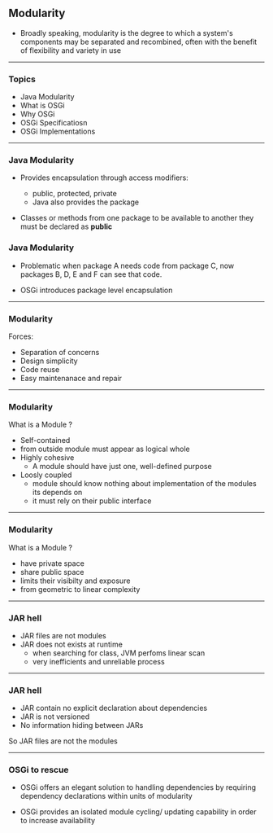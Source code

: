## Modularity

 
* Broadly speaking, modularity is the degree to which a system's components may be separated and recombined, often with the benefit of flexibility and variety in use

---

### Topics

* Java Modularity
* What is OSGi
* Why OSGi
* OSGi Specificatiosn
* OSGi Implementations

---

### Java Modularity

* Provides encapsulation through access modifiers:
  * public, protected, private
  * Java also provides the package

* Classes or methods from one package to be available to another they
must be declared as <b>public</b>

### Java Modularity

*  Problematic when package A needs code from
package C, now packages B, D, E and F can see
that code.

* OSGi introduces package level encapsulation

---

### Modularity

Forces:

* Separation of concerns
* Design simplicity
* Code reuse
* Easy maintenanace and repair

---

### Modularity

What is a Module ?

* Self-contained
 * from outside module must appear as logical whole
* Highly cohesive
  *  A module should have just one, well-defined purpose 
* Loosly coupled
  * module should know nothing about implementation of the modules its depends on
  * it must rely on their public interface

---

### Modularity

What is a Module ?

* have private space 
* share public space
* limits their visibilty and exposure
* from geometric to linear complexity

---

### JAR hell

* JAR files are not modules
* JAR does not exists at runtime
  * when searching for class, JVM perfoms linear scan 
  * very inefficients and unreliable process
  
---

### JAR hell
  
* JAR contain no explicit declaration about dependencies
* JAR is not versioned
* No information hiding between JARs 

So JAR files are not the modules

---

### OSGi to rescue

* OSGi offers an elegant solution to handling
dependencies by requiring dependency
declarations within units of modularity

* OSGi provides an isolated module cycling/
updating capability in order to increase availability


